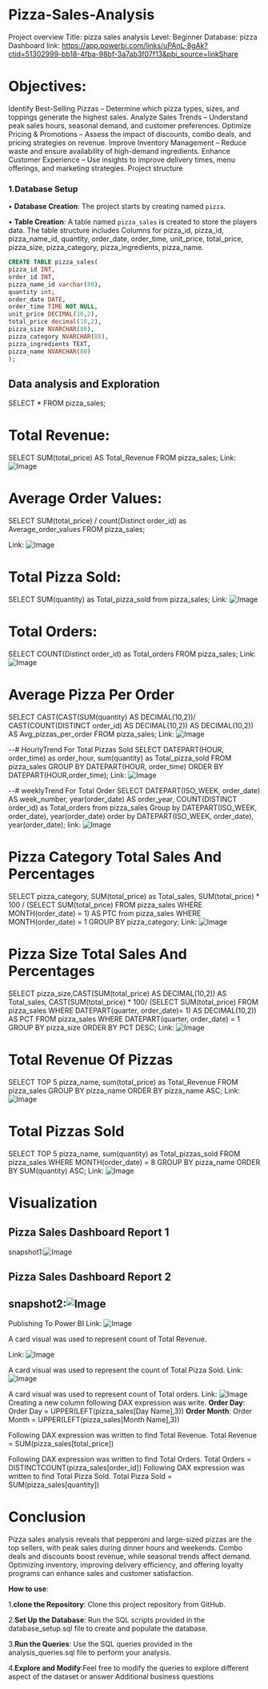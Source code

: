 # Pizza-Sales-Analysis

Project overview
Title: pizza sales analysis
Level: Beginner
Database: pizza	
Dashboard link: https://app.powerbi.com/links/uPAnL-8gAk?ctid=51302999-bb18-4fba-98bf-3a7ab3f07f13&pbi_source=linkShare

# Objectives:
  Identify Best-Selling Pizzas – Determine which pizza types, sizes, and toppings generate the highest sales.
 Analyze Sales Trends – Understand peak sales hours, seasonal demand, and customer preferences.
  Optimize Pricing & Promotions – Assess the impact of discounts, combo deals, and pricing strategies on revenue.
  Improve Inventory Management – Reduce waste and ensure availability of high-demand ingredients.
  Enhance Customer Experience – Use insights to improve delivery times, menu offerings, and marketing strategies.
Project structure

### 1.Database Setup

•	**Database Creation**: The project starts by creating named `pizza`.

•	**Table Creation**: A table named `pizza_sales` is created to store the players data. The table structure includes
Columns for pizza_id, pizza_id, pizza_name_id, quantity, order_date, order_time, unit_price, total_price, pizza_size, pizza_category, pizza_ingredients, pizza_name.



```sql
CREATE TABLE pizza_sales(
pizza_id INT,
order_id INT,
pizza_name_id varchar(80),
quantity int,
order_date DATE,
order_time TIME NOT NULL,
unit_price DECIMAL(10,2),
total_price decimal(10,2),
pizza_size NVARCHAR(80),
pizza_category NVARCHAR(80),
pizza_ingredients TEXT,
pizza_name NVARCHAR(80)
);

```

## Data analysis and Exploration


SELECT * FROM pizza_sales;
# Total Revenue:
SELECT SUM(total_price) AS Total_Revenue FROM pizza_sales;
Link: ![Image](https://github.com/user-attachments/assets/f77f1048-47ae-4f35-b6df-69f3a1793f86)

# Average Order Values:
SELECT SUM(total_price) / count(Distinct order_id) as Average_order_values FROM pizza_sales;

Link: ![Image](https://github.com/user-attachments/assets/edc44400-d09a-419c-8a89-8c755e6b93e3)

# Total Pizza Sold:
SELECT SUM(quantity) as Total_pizza_sold from pizza_sales;
Link: ![Image](https://github.com/user-attachments/assets/590b611f-517c-4af9-b0f8-57d04bb608c5)

# Total Orders:
SELECT COUNT(Distinct order_id) as Total_orders FROM pizza_sales;
Link: ![Image](https://github.com/user-attachments/assets/ba7119b4-5d3a-452b-bcf6-7167f0b464c7)

# Average Pizza Per Order
SELECT CAST(CAST(SUM(quantity) AS DECIMAL(10,2))/
CAST(COUNT(DISTINCT order_id) AS DECIMAL(10,2)) AS DECIMAL(10,2)) AS 
Avg_pizzas_per_order FROM pizza_sales;
Link: ![Image](https://github.com/user-attachments/assets/ca3949b1-0ae8-4362-be74-e98643beb0a0)


--# HourlyTrend For Total Pizzas Sold
SELECT DATEPART(HOUR, order_time) as order_hour, sum(quantity) as Total_pizza_sold
FROM pizza_sales
GROUP BY DATEPART(HOUR, order_time)
ORDER BY DATEPART(HOUR,order_time);
Link: ![Image](https://github.com/user-attachments/assets/4a16e1d0-b8b9-4495-856f-3766ff48fa31)

--# weeklyTrend For Total Order
SELECT DATEPART(ISO_WEEK, order_date) AS week_number, year(order_date) AS order_year,
COUNT(DISTINCT order_id) as Total_orders from pizza_sales
Group by DATEPART(ISO_WEEK, order_date), year(order_date)
order by DATEPART(ISO_WEEK, order_date), year(order_date);
link: ![Image](https://github.com/user-attachments/assets/57d7c88c-ebe0-4d87-83fe-c517fbc6e504)

#  Pizza Category Total Sales And Percentages
SELECT pizza_category, SUM(total_price) as Total_sales, SUM(total_price) * 100 /
(SELECT SUM(total_price) FROM pizza_sales WHERE MONTH(order_date) = 1)
AS PTC from pizza_sales
WHERE MONTH(order_date) = 1
GROUP BY pizza_category;
Link: ![Image](https://github.com/user-attachments/assets/c03d6882-4b11-4deb-91df-f2a65d2de084)








# Pizza Size Total Sales And Percentages

SELECT pizza_size,CAST(SUM(total_price) AS DECIMAL(10,2)) AS Total_sales,
CAST(SUM(total_price) * 100/ (SELECT SUM(total_price) FROM pizza_sales
WHERE DATEPART(quarter, order_date)= 1) AS DECIMAL(10,2)) AS PCT FROM pizza_sales
WHERE DATEPART(quarter, order_date) = 1 
GROUP BY pizza_size
ORDER BY PCT DESC;
Link: ![Image](https://github.com/user-attachments/assets/83e6a184-7dd3-4b3d-9ee6-90db03607ac0)




# Total Revenue Of Pizzas

SELECT TOP 5 pizza_name, sum(total_price) as Total_Revenue FROM pizza_sales
GROUP BY pizza_name
ORDER BY pizza_name ASC;
Link: ![Image](https://github.com/user-attachments/assets/f72101e4-a490-47db-bed5-1ed74e5e5719)


# Total Pizzas Sold
SELECT TOP 5 pizza_name, sum(quantity) as Total_pizzas_sold
FROM pizza_sales
WHERE MONTH(order_date) = 8
GROUP BY pizza_name
ORDER BY SUM(quantity) ASC;
Link: ![Image](https://github.com/user-attachments/assets/fc6bcbc1-5019-43e5-9c1f-aa66c5ab90f5)


# Visualization
## Pizza Sales Dashboard Report 1
snapshot1:![Image](https://github.com/user-attachments/assets/1857010a-25ac-4d57-8d1c-672e62e2a000)
## Pizza Sales Dashboard Report 2

## snapshot2:![Image](https://github.com/user-attachments/assets/ca307663-0bd3-4eb8-bdff-c8abe876aaa6)

Publishing To Power BI
Link: ![Image](https://github.com/user-attachments/assets/26e01dcb-c203-47c6-ae87-e0e9cbeb1e0a)

A card visual was used to represent count of Total Revenue.

Link: ![Image](https://github.com/user-attachments/assets/ad9f50fd-01ee-4e0b-8377-0d1f14ac8f54)

 
A card visual was used to represent the count of Total Pizza Sold.
 Link: ![Image](https://github.com/user-attachments/assets/a9e09c39-efa3-4e27-8eb5-f479bb010b62)

A card visual was used to represent count of Total orders.
Link: ![Image](https://github.com/user-attachments/assets/cf7ada1c-5113-4530-993a-badaf0acb5c3)
 Creating a new column following DAX expression was write.
**Order Day**:
         Order Day = UPPER(LEFT(pizza_sales[Day Name],3))
**Order Month**:
         Order Month = UPPER(LEFT(pizza_sales[Month Name],3))

         
 
Following DAX expression was written to find Total Revenue.
          Total Revenue = SUM(pizza_sales[total_price])

Following DAX expression was written to find Total Orders.
             Total Orders = DISTINCTCOUNT(pizza_sales[order_id])
Following DAX expression was written to find Total Pizza Sold.
            Total Pizza Sold = SUM(pizza_sales[quantity])

# Conclusion
Pizza sales analysis reveals that pepperoni and large-sized pizzas are the top sellers, with peak sales during dinner hours and weekends. Combo deals and discounts boost revenue, while seasonal trends affect demand. Optimizing inventory, improving delivery efficiency, and offering loyalty programs can enhance sales and customer satisfaction.

**How to use**:

1.**clone the Repository**: Clone this project repository from GitHub.

2.**Set Up the Database**: Run the SQL scripts provided in the database_setup.sql file to create and populate the database.

3.**Run the Queries**: Use the SQL queries provided in the analysis_queries.sql file to perform your analysis.

4.**Explore and Modify**:Feel free to modify the queries to explore different aspect of the dataset or answer
Additional business questions
